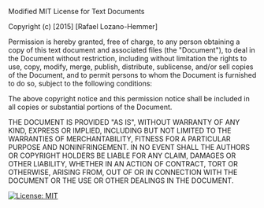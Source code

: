 Modified MIT License for Text Documents

Copyright (c) [2015] [Rafael Lozano-Hemmer]

Permission is hereby granted, free of charge, to any person obtaining a copy of this text document and associated files (the "Document"), to deal in the Document without restriction, including without limitation the rights to use, copy, modify, merge, publish, distribute, sublicense, and/or sell copies of the Document, and to permit persons to whom the Document is furnished to do so, subject to the following conditions:

The above copyright notice and this permission notice shall be included in all copies or substantial portions of the Document.

THE DOCUMENT IS PROVIDED "AS IS", WITHOUT WARRANTY OF ANY KIND, EXPRESS OR IMPLIED, INCLUDING BUT NOT LIMITED TO THE WARRANTIES OF MERCHANTABILITY, FITNESS FOR A PARTICULAR PURPOSE AND NONINFRINGEMENT. IN NO EVENT SHALL THE AUTHORS OR COPYRIGHT HOLDERS BE LIABLE FOR ANY CLAIM, DAMAGES OR OTHER LIABILITY, WHETHER IN AN ACTION OF CONTRACT, TORT OR OTHERWISE, ARISING FROM, OUT OF OR IN CONNECTION WITH THE DOCUMENT OR THE USE OR OTHER DEALINGS IN THE DOCUMENT.

[![License: MIT](https://img.shields.io/badge/License-MIT-yellow.svg)](https://opensource.org/licenses/MIT)
